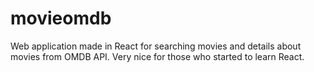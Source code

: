 # movieomdb
Web application made in React for searching movies and details about movies from OMDB API. Very nice for those who started to learn React. 

